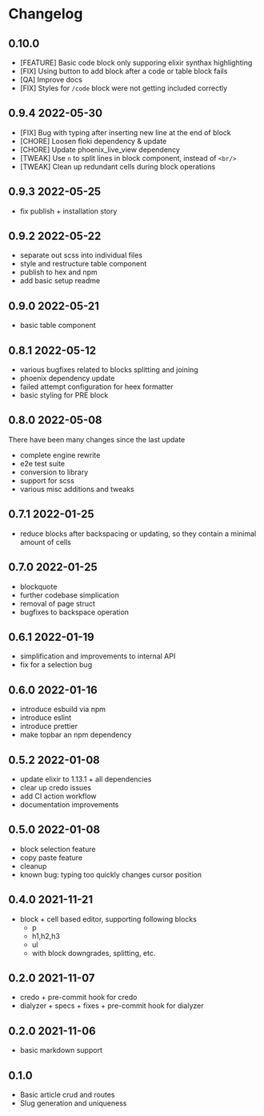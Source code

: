 # Changelog

## 0.10.0

- [FEATURE] Basic code block only supporing elixir synthax highlighting
- [FIX] Using button to add block after a code or table block fails
- [QA] Improve docs
- [FIX] Styles for `/code` block were not getting included correctly

## 0.9.4 2022-05-30

- [FIX] Bug with typing after inserting new line at the end of block
- [CHORE] Loosen floki dependency & update
- [CHORE] Update phoenix_live_view dependency
- [TWEAK] Use `n` to split lines in block component, instead of `<br/>`
- [TWEAK] Clean up redundant cells during block operations

## 0.9.3 2022-05-25

- fix publish + installation story

## 0.9.2 2022-05-22

- separate out scss into individual files
- style and restructure table component
- publish to hex and npm
- add basic setup readme

## 0.9.0 2022-05-21

- basic table component

## 0.8.1 2022-05-12

- various bugfixes related to blocks splitting and joining
- phoenix dependency update
- failed attempt configuration for heex formatter
- basic styling for PRE block

## 0.8.0 2022-05-08

There have been many changes since the last update

- complete engine rewrite
- e2e test suite
- conversion to library
- support for scss
- various misc additions and tweaks

## 0.7.1 2022-01-25

- reduce blocks after backspacing or updating, so they contain a minimal amount of cells

## 0.7.0 2022-01-25

- blockquote
- further codebase simplication
- removal of page struct
- bugfixes to backspace operation

## 0.6.1 2022-01-19

- simplification and improvements to internal API
- fix for a selection bug

## 0.6.0 2022-01-16

- introduce esbuild via npm
- introduce eslint
- introduce prettier
- make topbar an npm dependency

## 0.5.2 2022-01-08

- update elixir to 1.13.1 + all dependencies
- clear up credo issues
- add CI action workflow
- documentation improvements

## 0.5.0 2022-01-08

- block selection feature
- copy paste feature
- cleanup
- known bug: typing too quickly changes cursor position

## 0.4.0 2021-11-21

- block + cell based editor, supporting following blocks
  - p
  - h1,h2,h3
  - ul
  - with block downgrades, splitting, etc.

## 0.2.0 2021-11-07

- credo + pre-commit hook for credo
- dialyzer + specs + fixes + pre-commit hook for dialyzer

## 0.2.0 2021-11-06

- basic markdown support

## 0.1.0

- Basic article crud and routes
- Slug generation and uniqueness
